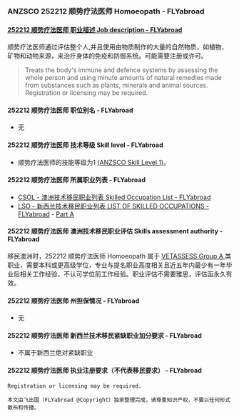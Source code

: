 ### ANZSCO 252212 顺势疗法医师 Homoeopath - FLYabroad ###

####  [252212 顺势疗法医师 职业描述 Job description - FLYabroad](http://www.flyabroadvisa.com/anzsco/2522.html#252212)

顺势疗法医师通过评估整个人,并且使用由物质制作的大量的自然物质，如植物、矿物和动物来源，来治疗身体的免疫和防御系统。可能需要注册或许可。

> Treats the body's immune and defence systems by assessing the whole person and using minute amounts of natural remedies made from substances such as plants, minerals and animal sources. Registration or licensing may be required.

#### 252212 顺势疗法医师 职位别名 - FLYabroad
 
- 无

#### 252212 顺势疗法医师 技术等级 Skill level - FLYabroad

- 顺势疗法医师的技能等级为1 [(ANZSCO Skill Level 1)](http://www.flyabroadvisa.com/anzsco/)。

#### 252212 顺势疗法医师 所属职业列表 - FLYabroad

- [CSOL - 澳洲技术移民职业列表 Skilled Occupation List - FLYabroad](http://www.flyabroadvisa.com/sol/)
- [LSO - 新西兰技术移民职业列表 LIST OF SKILLED OCCUPATIONS - FLYabroad](http://nz.flyabroadvisa.com/lso/) - [Part A](parta)

#### 252212 顺势疗法医师 澳洲技术移民职业评估 Skills assessment authority - FLYabroad

移民澳洲时，252212 顺势疗法医师 Homoeopath 属于 [VETASSESS Group A ](http://www.flyabroadvisa.com/ass/vetassess.html)类职业，需要本科或更高级学位，专业与提名职业高度相关且近五年内最少有一年毕业后相关工作经验，不认可学位前工作经验。职业评估不需要雅思，评估函永久有效。

#### 252212 顺势疗法医师 州担保情况 - FLYabroad

- 无

#### 252212 顺势疗法医师 新西兰技术移民紧缺职业加分要求 - FLYabroad

- 不属于新西兰绝对紧缺职业

#### 252212 顺势疗法医师 执业注册要求（不代表移民要求） - FLYabroad

    Registration or licensing may be required.

`本文由飞出国（FLYabroad @Copyright）独家整理完成，请尊重知识产权，不要以任何形式散布和传播。`